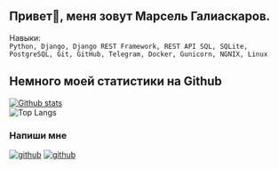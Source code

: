 ## Привет👋, меня зовут Марсель Галиаскаров.
Навыки:\
`Python, Django, Django REST Framework, REST API SQL, SQLite, PostgreSQL, Git, GitHub, Telegram, Docker, Gunicorn, NGNIX, Linux`

## Немного моей статистики на Github
[![Github stats](https://github-readme-stats.vercel.app/api?username=Marsel168&show_icons=true&include_all_commits=true)](https://github.com/Marsel168/github-readme-stats)\
![Top Langs](https://github-readme-stats.vercel.app/api/top-langs/?username=Marsel168&layout=compact)

### Напиши мне
[![github](https://img.shields.io/badge/google-red?logo=google&logoColor=white&style=for-the-badge)](https://mail.google.com/mail/u/0/?tab=rm&ogbl#inbox?compose=GTvVlcSBmXHqRGdVxPLhRcmHzDDwwWCBKnhpgdQKPVSpbHhxhjWcbkbXzrhvNbnWfKvcpzMSrdjNs)  [![github](https://img.shields.io/badge/vkontakte-blue?logo=vkontakte&logoColor=white&style=for-the-badge)](https://vk.com/id353390804)
